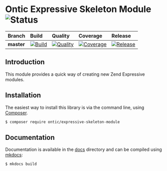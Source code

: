 # Ontic Expressive Skeleton Module ![Status](https://img.shields.io/badge/project-maintained-brightgreen.svg)

| Branch             | Build               | Quality             | Coverage             | Release              |
| :----------------- | :------------------ | :------------------ | :------------------- | :------------------- |
| **master**         | [![Build](https://img.shields.io/travis/ontic/expressive-skeleton-module/master.svg)](https://travis-ci.org/ontic/expressive-skeleton-module) | [![Quality](https://img.shields.io/codacy/grade/741e4f629468436780290e447aa2efa4/master.svg)](https://www.codacy.com/app/ontic/expressive-skeleton-module) | [![Coverage](https://img.shields.io/codacy/coverage/741e4f629468436780290e447aa2efa4/master.svg)](https://www.codacy.com/app/ontic/zexpressive-skeleton-module) | [![Release](https://img.shields.io/packagist/v/ontic/expressive-skeleton-module.svg)](https://packagist.org/packages/ontic/expressive-skeleton-module) | 
## Introduction

This module provides a quick way of creating new Zend Expressive modules.

## Installation

The easiest way to install this library is via the command line, using [Composer](https://getcomposer.org).

```bash
$ composer require ontic/expressive-skeleton-module
```

## Documentation

Documentation is available in the [docs](/docs) directory and can be compiled using [mkdocs](http://www.mkdocs.org):

```bash
$ mkdocs build
```